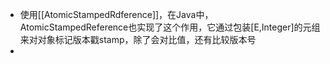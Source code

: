 - 使用[[AtomicStampedRdference]]，在Java中，AtomicStampedReference<E>也实现了这个作用，它通过包装[E,Integer]的元组来对对象标记版本戳stamp，除了会对比值，还有比较版本号
- 
